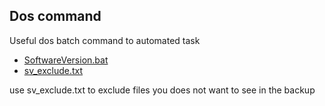 ## Dos command

Useful dos batch command to automated task

- [SoftwareVersion.bat](./SaveSoftwareVersion.bat)
- [sv_exclude.txt](./sv_exclude.txt)

use sv_exclude.txt to exclude files you does not want to see in the backup